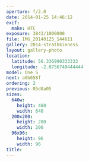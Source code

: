 ```yaml
---
aperture: f/2.0
date: 2014-01-25 14:46:12
exif:
  make: HTC
exposure: 3843/1000000
file: IMG_20140125_144611
gallery: 2014-strathkinness
layout: gallery-photo
location:
  latitude: 56.336990333333
  longitude: -2.8756749444444
model: One S
next: a0b658f
ordering: 2
previous: 05d8a05
sizes:
  640w:
    height: 480
    width: 640
  200x200:
    height: 200
    width: 200
  96x96:
    height: 96
    width: 96
title: 
---
```

